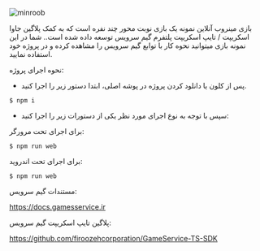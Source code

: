 ![minroob](https://user-images.githubusercontent.com/8739557/121790054-a1148c00-cbf0-11eb-85e4-963f78001fef.png)

بازی مینروب آنلاین نمونه یک بازی نوبت محور چند نفره است که به کمک پلاگین جاوا اسکریپت / تایپ اسکریپت پلتفرم گیم سرویس توسعه داده شده است.. شما در این نمونه بازی میتوانید نحوه کار با توابع گیم سرویس را مشاهده کرده و در پروژه خود استفاده نمایید.

نحوه اجرای پروژه:

- پس از کلون یا دانلود کردن پروژه در پوشه اصلی، ابتدا دستور زیر را اجرا کنید.

```
$ npm i
```

- سپس با توجه به نوع اجرای مورد نظر یکی از دستورات زیر را اجرا کنید:

برای اجرای تحت مرورگر:
```
$ npm run web
```

برای اجرای تحت اندروید:
```
$ npm run web
```

مستندات گیم سرویس:

https://docs.gamesservice.ir

پلاگین تایپ اسکریپت گیم سرویس:

https://github.com/firoozehcorporation/GameService-TS-SDK
